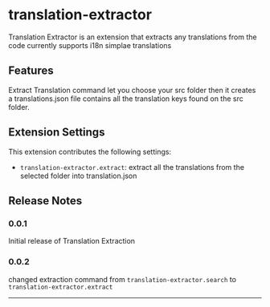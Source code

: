 # translation-extractor

Translation Extractor is an extension that extracts any translations from the code currently supports i18n simplae translations

## Features

Extract Translation command let you choose your src folder then it creates a translations.json file contains all the translation keys found on the src folder.

## Extension Settings

This extension contributes the following settings:

- `translation-extractor.extract`: extract all the translations from the selected folder into translation.json

## Release Notes

### 0.0.1

Initial release of Translation Extraction

### 0.0.2

changed extraction command from `translation-extractor.search` to `translation-extractor.extract`

---
